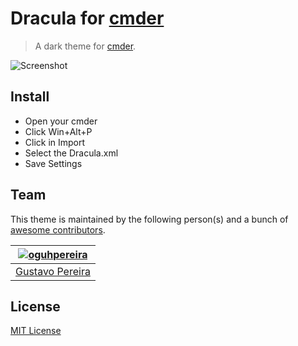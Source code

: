 # Dracula for [cmder](http://cmder.net/)

> A dark theme for [cmder](http://cmder.net/).

![Screenshot](https://raw.githubusercontent.com/oguhpereira/Dracula-cmder/master/cmdericon.PNG)

## Install

* Open your cmder
* Click Win+Alt+P
* Click in Import
* Select the Dracula.xml
* Save Settings

## Team

This theme is maintained by the following person(s) and a bunch of [awesome contributors](https://github.com/dracula/template/graphs/contributors).

[![oguhpereira](https://avatars3.githubusercontent.com/u/24482087?s=70&v=3)](https://github.com/oguhpereira) |
--- |
[Gustavo Pereira](https://github.com/oguhpereira) |


## License

[MIT License](./LICENSE)
